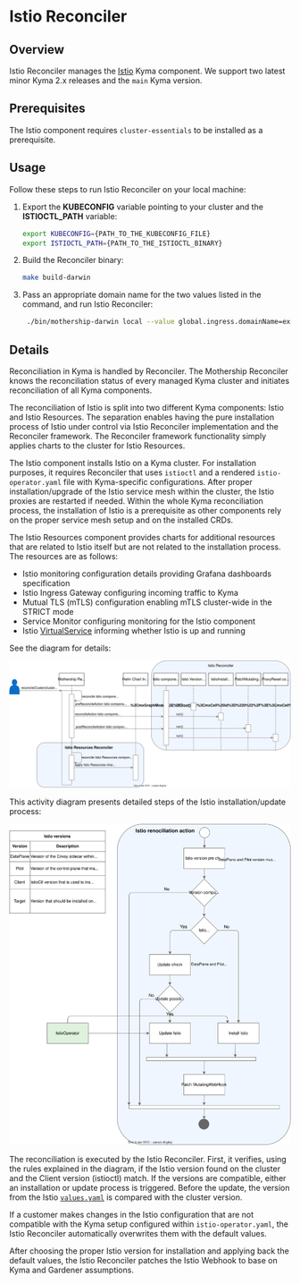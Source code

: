 # Istio Reconciler

## Overview

Istio Reconciler manages the [Istio](https://github.com/kyma-project/kyma/tree/main/resources/istio-configuration) Kyma component. We support two latest minor Kyma 2.x releases and the `main` Kyma version.

## Prerequisites

The Istio component requires `cluster-essentials` to be installed as a prerequisite.

## Usage

Follow these steps to run Istio Reconciler on your local machine:

1. Export the **KUBECONFIG** variable pointing to your cluster and the **ISTIOCTL_PATH** variable:

   ```bash
   export KUBECONFIG={PATH_TO_THE_KUBECONFIG_FILE}
   export ISTIOCTL_PATH={PATH_TO_THE_ISTIOCTL_BINARY}
   ```

2. Build the Reconciler binary:

   ```bash
   make build-darwin
   ```

3. Pass an appropriate domain name for the two values listed in the command, and run Istio Reconciler:

   ```bash
    ./bin/mothership-darwin local --value global.ingress.domainName=example.com,global.domainName=example.com --components cluster-essentials,istio
   ```

## Details

Reconciliation in Kyma is handled by Reconciler. The Mothership Reconciler knows the reconciliation status of every managed Kyma cluster and initiates reconciliation of all Kyma components.

The reconciliation of Istio is split into two different Kyma components: Istio and Istio Resources. The separation enables having the pure installation process of Istio under control via Istio Reconciler implementation and the Reconciler framework. The Reconciler framework functionality simply applies charts to the cluster for Istio Resources.

The Istio component installs Istio on a Kyma cluster. For installation purposes, it requires Reconciler that uses `istioctl` and a rendered `istio-operator.yaml` file with Kyma-specific configurations. After proper installation/upgrade of the Istio service mesh within the cluster, the Istio proxies are restarted if needed. Within the whole Kyma reconciliation process, the installation of Istio is a prerequisite as other components rely on the proper service mesh setup and on the installed CRDs.

The Istio Resources component provides charts for additional resources that are related to Istio itself but are not related to the installation process. The resources are as follows:

- Istio monitoring configuration details providing Grafana dashboards specification
- Istio Ingress Gateway configuring incoming traffic to Kyma
- Mutual TLS (mTLS) configuration enabling mTLS cluster-wide in the STRICT mode
- Service Monitor configuring monitoring for the Istio component
- Istio [VirtualService](https://istio.io/docs/reference/config/networking/virtual-service/) informing whether Istio is up and running

See the diagram for details:

![Istio Reconciler](./assets/istio-reconciler.svg)

This activity diagram presents detailed steps of the Istio installation/update process:

![Istio Reconciliation](./assets/istio-reconciliation-action.svg)

The reconciliation is executed by the Istio Reconciler. First, it verifies, using the rules explained in the diagram, if the Istio version found on the cluster and the Client version (istioctl) match. If the versions are compatible, either an installation or update process is triggered. Before the update, the version from the Istio [`values.yaml`](https://github.com/kyma-project/kyma/blob/main/resources/istio-configuration/values.yaml) is compared with the cluster version.

If a customer makes changes in the Istio configuration that are not compatible with the Kyma setup configured within `istio-operator.yaml`, the Istio Reconciler automatically overwrites them with the default values.

After choosing the proper Istio version for installation and applying back the default values, the Istio Reconciler patches the Istio Webhook to base on Kyma and Gardener assumptions.
